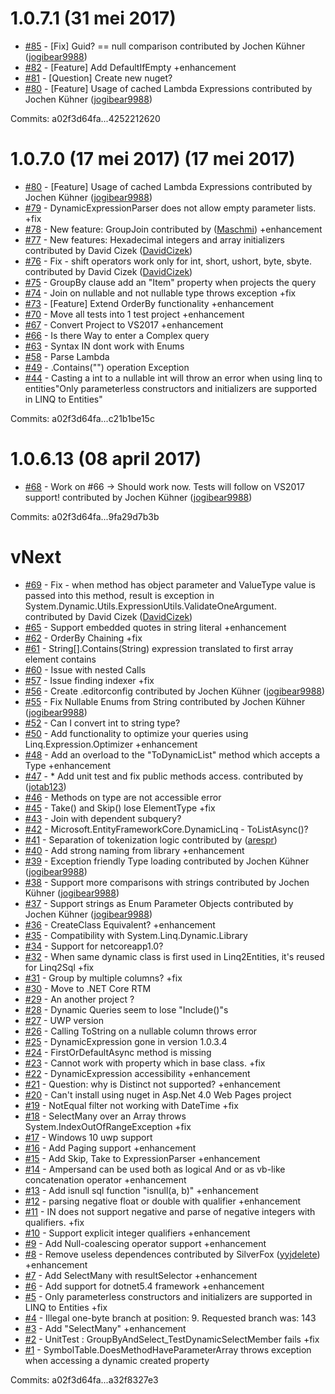 # 1.0.7.1 (31 mei 2017)

 - [#85](https://github.com/StefH/System.Linq.Dynamic.Core/pull/85) - [Fix] Guid? == null comparison contributed by Jochen Kühner ([jogibear9988](https://github.com/jogibear9988))
 - [#82](https://github.com/StefH/System.Linq.Dynamic.Core/issues/82) - [Feature] Add DefaultIfEmpty +enhancement
 - [#81](https://github.com/StefH/System.Linq.Dynamic.Core/issues/81) - [Question] Create new nuget?
 - [#80](https://github.com/StefH/System.Linq.Dynamic.Core/pull/80) - [Feature] Usage of cached Lambda Expressions contributed by Jochen Kühner ([jogibear9988](https://github.com/jogibear9988))

Commits: a02f3d64fa...4252212620


# 1.0.7.0 (17 mei 2017) (17 mei 2017)

 - [#80](https://github.com/StefH/System.Linq.Dynamic.Core/pull/80) - [Feature] Usage of cached Lambda Expressions contributed by Jochen Kühner ([jogibear9988](https://github.com/jogibear9988))
 - [#79](https://github.com/StefH/System.Linq.Dynamic.Core/issues/79) - DynamicExpressionParser does not allow empty parameter lists. +fix
 - [#78](https://github.com/StefH/System.Linq.Dynamic.Core/pull/78) - New feature: GroupJoin contributed by ([Maschmi](https://github.com/Maschmi)) +enhancement
 - [#77](https://github.com/StefH/System.Linq.Dynamic.Core/pull/77) - New features: Hexadecimal integers and array initializers contributed by David Cizek ([DavidCizek](https://github.com/DavidCizek))
 - [#76](https://github.com/StefH/System.Linq.Dynamic.Core/pull/76) - Fix - shift operators work only for int, short, ushort, byte, sbyte. contributed by David Cizek ([DavidCizek](https://github.com/DavidCizek))
 - [#75](https://github.com/StefH/System.Linq.Dynamic.Core/issues/75) - GroupBy clause add an "Item" property when projects the query
 - [#74](https://github.com/StefH/System.Linq.Dynamic.Core/issues/74) - Join on nullable and not nullable type throws exception +fix
 - [#73](https://github.com/StefH/System.Linq.Dynamic.Core/issues/73) - [Feature] Extend OrderBy functionality +enhancement
 - [#70](https://github.com/StefH/System.Linq.Dynamic.Core/issues/70) - Move all tests into 1 test project +enhancement
 - [#67](https://github.com/StefH/System.Linq.Dynamic.Core/issues/67) - Convert Project to VS2017 +enhancement
 - [#66](https://github.com/StefH/System.Linq.Dynamic.Core/issues/66) - Is there Way to enter a Complex query
 - [#63](https://github.com/StefH/System.Linq.Dynamic.Core/issues/63) - Syntax IN dont work with Enums
 - [#58](https://github.com/StefH/System.Linq.Dynamic.Core/issues/58) - Parse Lambda
 - [#49](https://github.com/StefH/System.Linq.Dynamic.Core/issues/49) - .Contains("") operation Exception
 - [#44](https://github.com/StefH/System.Linq.Dynamic.Core/issues/44) - Casting a int to a nullable int will throw an error when using linq to entities"Only parameterless constructors and initializers are supported in LINQ to Entities"

Commits: a02f3d64fa...c21b1be15c


# 1.0.6.13 (08 april 2017)

 - [#68](https://github.com/StefH/System.Linq.Dynamic.Core/pull/68) - Work on #66 -> Should work now. Tests will follow on VS2017 support! contributed by Jochen Kühner ([jogibear9988](https://github.com/jogibear9988))

Commits: a02f3d64fa...9fa29d7b3b


# vNext

 - [#69](https://github.com/StefH/System.Linq.Dynamic.Core/pull/69) - Fix - when method has object parameter and ValueType value is passed into this method, result is exception in System.Dynamic.Utils.ExpressionUtils.ValidateOneArgument. contributed by David Cizek ([DavidCizek](https://github.com/DavidCizek))
 - [#65](https://github.com/StefH/System.Linq.Dynamic.Core/issues/65) - Support embedded quotes in string literal +enhancement
 - [#62](https://github.com/StefH/System.Linq.Dynamic.Core/issues/62) - OrderBy Chaining +fix
 - [#61](https://github.com/StefH/System.Linq.Dynamic.Core/issues/61) - String[].Contains(String) expression translated to first array element contains
 - [#60](https://github.com/StefH/System.Linq.Dynamic.Core/issues/60) - Issue with nested Calls
 - [#57](https://github.com/StefH/System.Linq.Dynamic.Core/issues/57) - Issue finding indexer +fix
 - [#56](https://github.com/StefH/System.Linq.Dynamic.Core/pull/56) - Create .editorconfig contributed by Jochen Kühner ([jogibear9988](https://github.com/jogibear9988))
 - [#55](https://github.com/StefH/System.Linq.Dynamic.Core/pull/55) - Fix Nullable Enums from String contributed by Jochen Kühner ([jogibear9988](https://github.com/jogibear9988))
 - [#52](https://github.com/StefH/System.Linq.Dynamic.Core/issues/52) - Can I convert int to string type?
 - [#50](https://github.com/StefH/System.Linq.Dynamic.Core/issues/50) - Add functionality to optimize your queries using Linq.Expression.Optimizer +enhancement
 - [#48](https://github.com/StefH/System.Linq.Dynamic.Core/issues/48) - Add an overload to the "ToDynamicList" method which accepts a Type +enhancement
 - [#47](https://github.com/StefH/System.Linq.Dynamic.Core/pull/47) - * Add unit test and fix public methods access. contributed by ([jotab123](https://github.com/jotab123))
 - [#46](https://github.com/StefH/System.Linq.Dynamic.Core/issues/46) - Methods on type are not accessible error
 - [#45](https://github.com/StefH/System.Linq.Dynamic.Core/issues/45) - Take() and Skip() lose ElementType +fix
 - [#43](https://github.com/StefH/System.Linq.Dynamic.Core/issues/43) - Join with dependent subquery?
 - [#42](https://github.com/StefH/System.Linq.Dynamic.Core/issues/42) - Microsoft.EntityFrameworkCore.DynamicLinq - ToListAsync()?
 - [#41](https://github.com/StefH/System.Linq.Dynamic.Core/pull/41) - Separation of tokenization logic contributed by ([arespr](https://github.com/arespr))
 - [#40](https://github.com/StefH/System.Linq.Dynamic.Core/issues/40) - Add strong naming from library +enhancement
 - [#39](https://github.com/StefH/System.Linq.Dynamic.Core/pull/39) - Exception friendly Type loading contributed by Jochen Kühner ([jogibear9988](https://github.com/jogibear9988))
 - [#38](https://github.com/StefH/System.Linq.Dynamic.Core/pull/38) - Support more comparisons with strings contributed by Jochen Kühner ([jogibear9988](https://github.com/jogibear9988))
 - [#37](https://github.com/StefH/System.Linq.Dynamic.Core/pull/37) - Support strings as Enum Parameter Objects contributed by Jochen Kühner ([jogibear9988](https://github.com/jogibear9988))
 - [#36](https://github.com/StefH/System.Linq.Dynamic.Core/issues/36) - CreateClass Equivalent? +enhancement
 - [#35](https://github.com/StefH/System.Linq.Dynamic.Core/issues/35) - Compatibility with System.Linq.Dynamic.Library 
 - [#34](https://github.com/StefH/System.Linq.Dynamic.Core/issues/34) - Support for netcoreapp1.0?
 - [#32](https://github.com/StefH/System.Linq.Dynamic.Core/issues/32) - When same dynamic class is first used in Linq2Entities, it's reused for Linq2Sql +fix
 - [#31](https://github.com/StefH/System.Linq.Dynamic.Core/issues/31) - Group by multiple columns? +fix
 - [#30](https://github.com/StefH/System.Linq.Dynamic.Core/issues/30) - Move to .NET Core RTM
 - [#29](https://github.com/StefH/System.Linq.Dynamic.Core/issues/29) - An another project ?
 - [#28](https://github.com/StefH/System.Linq.Dynamic.Core/issues/28) - Dynamic Queries seem to lose "Include()"s
 - [#27](https://github.com/StefH/System.Linq.Dynamic.Core/issues/27) - UWP version
 - [#26](https://github.com/StefH/System.Linq.Dynamic.Core/issues/26) - Calling ToString on a nullable column throws error
 - [#25](https://github.com/StefH/System.Linq.Dynamic.Core/issues/25) - DynamicExpression gone in version 1.0.3.4
 - [#24](https://github.com/StefH/System.Linq.Dynamic.Core/issues/24) - FirstOrDefaultAsync method is missing
 - [#23](https://github.com/StefH/System.Linq.Dynamic.Core/issues/23) - Cannot work with property which in base class. +fix
 - [#22](https://github.com/StefH/System.Linq.Dynamic.Core/issues/22) - DynamicExpression accessibility +enhancement
 - [#21](https://github.com/StefH/System.Linq.Dynamic.Core/issues/21) - Question: why is Distinct not supported? +enhancement
 - [#20](https://github.com/StefH/System.Linq.Dynamic.Core/issues/20) - Can't install using nuget in Asp.Net 4.0 Web Pages project
 - [#19](https://github.com/StefH/System.Linq.Dynamic.Core/issues/19) - NotEqual filter not working with DateTime +fix
 - [#18](https://github.com/StefH/System.Linq.Dynamic.Core/issues/18) - SelectMany over an Array throws System.IndexOutOfRangeException +fix
 - [#17](https://github.com/StefH/System.Linq.Dynamic.Core/issues/17) - Windows 10 uwp support
 - [#16](https://github.com/StefH/System.Linq.Dynamic.Core/issues/16) - Add Paging support +enhancement
 - [#15](https://github.com/StefH/System.Linq.Dynamic.Core/issues/15) - Add Skip, Take to ExpressionParser +enhancement
 - [#14](https://github.com/StefH/System.Linq.Dynamic.Core/issues/14) - Ampersand can be used both as logical And or as vb-like concatenation operator +enhancement
 - [#13](https://github.com/StefH/System.Linq.Dynamic.Core/issues/13) - Add isnull sql function "isnull(a, b)" +enhancement
 - [#12](https://github.com/StefH/System.Linq.Dynamic.Core/issues/12) - parsing negative float or double with qualifier +enhancement
 - [#11](https://github.com/StefH/System.Linq.Dynamic.Core/issues/11) - IN does not support negative and parse of negative integers with qualifiers. +fix
 - [#10](https://github.com/StefH/System.Linq.Dynamic.Core/issues/10) - Support explicit integer qualifiers +enhancement
 - [#9](https://github.com/StefH/System.Linq.Dynamic.Core/issues/9) - Add Null-coalescing operator support +enhancement
 - [#8](https://github.com/StefH/System.Linq.Dynamic.Core/pull/8) - Remove useless dependences contributed by SilverFox ([yyjdelete](https://github.com/yyjdelete)) +enhancement
 - [#7](https://github.com/StefH/System.Linq.Dynamic.Core/issues/7) - Add SelectMany with resultSelector +enhancement
 - [#6](https://github.com/StefH/System.Linq.Dynamic.Core/issues/6) - Add support for dotnet5.4 framework +enhancement
 - [#5](https://github.com/StefH/System.Linq.Dynamic.Core/issues/5) - Only parameterless constructors and initializers are supported in LINQ to Entities +fix
 - [#4](https://github.com/StefH/System.Linq.Dynamic.Core/issues/4) - Illegal one-byte branch at position: 9. Requested branch was: 143
 - [#3](https://github.com/StefH/System.Linq.Dynamic.Core/issues/3) - Add "SelectMany" +enhancement
 - [#2](https://github.com/StefH/System.Linq.Dynamic.Core/issues/2) - UnitTest : GroupByAndSelect_TestDynamicSelectMember fails +fix
 - [#1](https://github.com/StefH/System.Linq.Dynamic.Core/issues/1) - SymbolTable.DoesMethodHaveParameterArray throws exception when accessing a dynamic created property

Commits: a02f3d64fa...a32f8327e3
